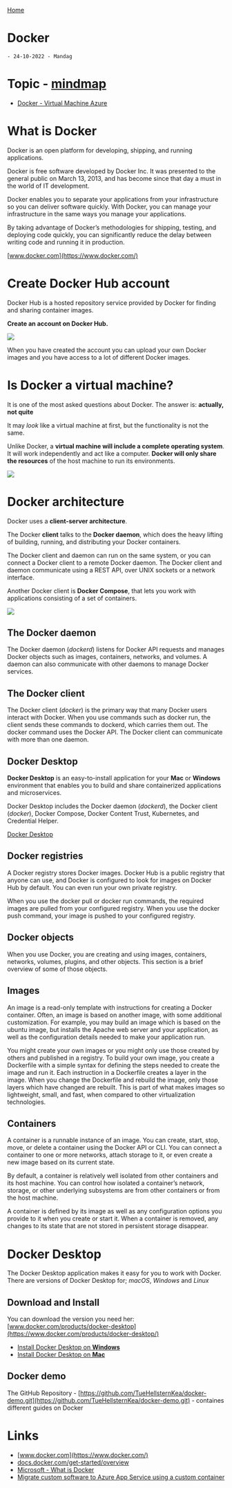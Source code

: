 [Home](../modul-4-2.md)
# Docker
    - 24-10-2022 - Mandag

# Topic - [mindmap](../mindmap.html)
- [Docker - Virtual Machine Azure](./docker_ubuntu.md)

# What is Docker
Docker is an open platform for developing, shipping, and running applications.

Docker is free software developed by Docker Inc. It was presented to the general public on March 13, 2013, and has become since that day a must in the world of IT development.

Docker enables you to separate your applications from your infrastructure so you can deliver software quickly. With Docker, you can manage your infrastructure in the same ways you manage your applications.

By taking advantage of Docker’s methodologies for shipping, testing, and deploying code quickly, you can significantly reduce the delay between writing code and running it in production.

[www.docker.com](https://www.docker.com/)

# Create Docker Hub account
Docker Hub is a hosted repository service provided by Docker for finding and sharing container images.

**Create an account on Docker Hub.**

![](./image/docker-hub-1.jpg)

When you have created the account you can upload your own Docker images and you have access to a lot of different Docker images.


# Is Docker a virtual machine?
It is one of the most asked questions about Docker. The answer is: **actually, not quite**

It may *look* like a virtual machine at first, but the functionality is not the same.

Unlike Docker, a **virtual machine will include a complete operating system**. It will work independently and act like a computer.
**Docker will only share the resources** of the host machine to run its environments.

![](https://www.docker.com/wp-content/uploads/Blog.-Are-containers-..VM-Image-1-1024x435.png)

# Docker architecture
Docker uses a **client-server architecture**. 

The Docker **client** talks to the **Docker daemon**, which does the heavy lifting of building, running, and distributing your Docker containers. 

The Docker client and daemon can run on the same system, or you can connect a Docker client to a remote Docker daemon. The Docker client and daemon communicate using a REST API, over UNIX sockets or a network interface. 

Another Docker client is **Docker Compose**, that lets you work with applications consisting of a set of containers.

![](https://docs.docker.com/engine/images/architecture.svg)

## The Docker daemon
The Docker daemon (*dockerd*) listens for Docker API requests and manages Docker objects such as images, containers, networks, and volumes. A daemon can also communicate with other daemons to manage Docker services.

## The Docker client
The Docker client (*docker*) is the primary way that many Docker users interact with Docker. When you use commands such as docker run, the client sends these commands to dockerd, which carries them out. The docker command uses the Docker API. The Docker client can communicate with more than one daemon.

## Docker Desktop
**Docker Desktop** is an easy-to-install application for your **Mac** or **Windows** environment that enables you to build and share containerized applications and microservices. 

Docker Desktop includes the Docker daemon (*dockerd*), the Docker client (*docker*), Docker Compose, Docker Content Trust, Kubernetes, and Credential Helper. 

[Docker Desktop](./DockerDesktop.md)

## Docker registries
A Docker registry stores Docker images. Docker Hub is a public registry that anyone can use, and Docker is configured to look for images on Docker Hub by default. You can even run your own private registry.

When you use the docker pull or docker run commands, the required images are pulled from your configured registry. When you use the docker push command, your image is pushed to your configured registry.

## Docker objects
When you use Docker, you are creating and using images, containers, networks, volumes, plugins, and other objects. This section is a brief overview of some of those objects.

## Images
An image is a read-only template with instructions for creating a Docker container. Often, an image is based on another image, with some additional customization. For example, you may build an image which is based on the ubuntu image, but installs the Apache web server and your application, as well as the configuration details needed to make your application run.

You might create your own images or you might only use those created by others and published in a registry. To build your own image, you create a Dockerfile with a simple syntax for defining the steps needed to create the image and run it. Each instruction in a Dockerfile creates a layer in the image. When you change the Dockerfile and rebuild the image, only those layers which have changed are rebuilt. This is part of what makes images so lightweight, small, and fast, when compared to other virtualization technologies.

## Containers
A container is a runnable instance of an image. You can create, start, stop, move, or delete a container using the Docker API or CLI. You can connect a container to one or more networks, attach storage to it, or even create a new image based on its current state.

By default, a container is relatively well isolated from other containers and its host machine. You can control how isolated a container’s network, storage, or other underlying subsystems are from other containers or from the host machine.

A container is defined by its image as well as any configuration options you provide to it when you create or start it. When a container is removed, any changes to its state that are not stored in persistent storage disappear.

# Docker Desktop
The Docker Desktop application makes it easy for you to work with Docker. There are versions of Docker Desktop for; *macOS*, *Windows* and *Linux*

## Download and Install
You can download the version you need her: [www.docker.com/products/docker-desktop](https://www.docker.com/products/docker-desktop/)

- [Install Docker Desktop on **Windows**](https://docs.docker.com/desktop/windows/install/)
- [Install Docker Desktop on **Mac**](https://docs.docker.com/desktop/mac/install/)

## Docker demo
The GitHub Repository - [https://github.com/TueHellsternKea/docker-demo.git](https://github.com/TueHellsternKea/docker-demo.git) - containes different guides on Docker

# Links
- [www.docker.com](https://www.docker.com/)
- [docs.docker.com/get-started/overview](https://docs.docker.com/get-started/overview/)
- [Microsoft - What is Docker](https://docs.microsoft.com/en-us/dotnet/architecture/microservices/container-docker-introduction/docker-defined)
- [Migrate custom software to Azure App Service using a custom container](https://docs.microsoft.com/en-us/azure/app-service/tutorial-custom-container?pivots=container-linux)
